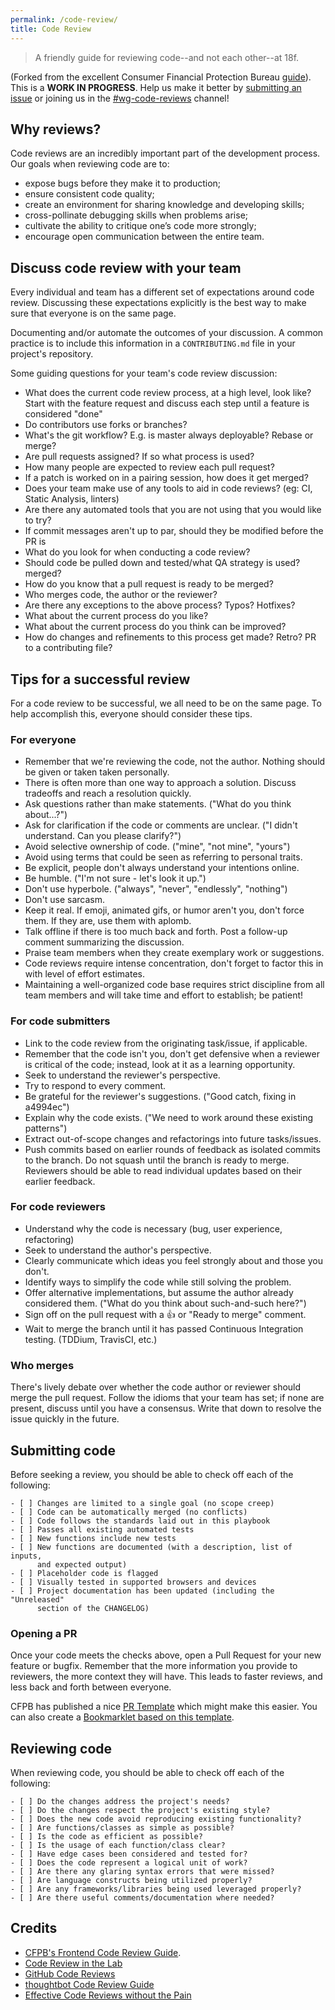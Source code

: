 ```yaml
---
permalink: /code-review/
title: Code Review
---
```


> A friendly guide for reviewing code--and not each other--at 18f.

(Forked from the excellent Consumer Financial Protection Bureau
[guide](https://github.com/cfpb/front-end/blob/master/code-reviews.md)). This
is a **WORK IN PROGRESS**. Help us make it better by
[submitting an issue](https://github.com/18F/development-guide) or joining us
in the [#wg-code-reviews](https://18f.slack.com/messages/wg-code-reviews/)
channel!

## Why reviews?

Code reviews are an incredibly important part of the development process. Our
goals when reviewing code are to:

- expose bugs before they make it to production;
- ensure consistent code quality;
- create an environment for sharing knowledge and developing skills;
- cross-pollinate debugging skills when problems arise;
- cultivate the ability to critique one’s code more strongly;
- encourage open communication between the entire team.

## Discuss code review with your team

Every individual and team has a different set of expectations around code
review. Discussing these expectations explicitly is the best way to make sure
that everyone is on the same page.

Documenting and/or automate the outcomes of your discussion. A common practice
is to include this information in a `CONTRIBUTING.md` file in your project's
repository.

Some guiding questions for your team's code review discussion:

- What does the current code review process, at a high level, look like? Start
  with the feature request and discuss each step until a feature is considered
  "done"
- Do contributors use forks or branches?
- What's the git workflow? E.g. is master always deployable? Rebase or merge?
- Are pull requests assigned? If so what process is used?
- How many people are expected to review each pull request?
- If a patch is worked on in a pairing session, how does it get merged?
- Does your team make use of any tools to aid in code reviews? (eg: CI, Static
  Analysis, linters)
- Are there any automated tools that you are not using that you would like to try?
- If commit messages aren't up to par, should they be modified before the PR is
- What do you look for when conducting a code review?
- Should code be pulled down and tested/what QA strategy is used?
merged?
- How do you know that a pull request is ready to be merged?
- Who merges code, the author or the reviewer?
- Are there any exceptions to the above process? Typos? Hotfixes?
- What about the current process do you like?
- What about the current process do you think can be improved?
- How do changes and refinements to this process get made? Retro? PR to a
contributing file?

## Tips for a successful review

For a code review to be successful, we all need to be on the same page. To help
accomplish this, everyone should consider these tips.

### For everyone

- Remember that we're reviewing the code, not the author. Nothing should be
  given or taken taken personally.
- There is often more than one way to approach a solution. Discuss tradeoffs
  and reach a resolution quickly.
- Ask questions rather than make statements. ("What do you think about...?")
- Ask for clarification if the code or comments are unclear. ("I didn't
  understand. Can you please clarify?")
- Avoid selective ownership of code. ("mine", "not mine", "yours")
- Avoid using terms that could be seen as referring to personal traits.
- Be explicit, people don't always understand your intentions online.
- Be humble. ("I'm not sure - let's look it up.")
- Don't use hyperbole. ("always", "never", "endlessly", "nothing")
- Don't use sarcasm.
- Keep it real. If emoji, animated gifs, or humor aren't you, don't force them.
  If they are, use them with aplomb.
- Talk offline if there is too much back and forth. Post a follow-up comment
  summarizing the discussion.
- Praise team members when they create exemplary work or suggestions.
- Code reviews require intense concentration, don't forget to factor this in
  with level of effort estimates.
- Maintaining a well-organized code base requires strict discipline from all
  team members and will take time and effort to establish; be patient!

### For code submitters

- Link to the code review from the originating task/issue, if applicable.
- Remember that the code isn't you, don't get defensive when a reviewer is
  critical of the code; instead, look at it as a learning opportunity.
- Seek to understand the reviewer's perspective.
- Try to respond to every comment.
- Be grateful for the reviewer's suggestions. ("Good catch, fixing in a4994ec")
- Explain why the code exists. ("We need to work around these existing
  patterns")
- Extract out-of-scope changes and refactorings into future tasks/issues.
- Push commits based on earlier rounds of feedback as isolated commits to the
  branch. Do not squash until the branch is ready to merge. Reviewers should be
  able to read individual updates based on their earlier feedback.

### For code reviewers

- Understand why the code is necessary (bug, user experience, refactoring)
- Seek to understand the author's perspective.
- Clearly communicate which ideas you feel strongly about and those you don't.
- Identify ways to simplify the code while still solving the problem.
- Offer alternative implementations, but assume the author already considered
  them. ("What do you think about such-and-such here?")
- Sign off on the pull request with a :thumbsup: or "Ready to merge" comment.
- Wait to merge the branch until it has passed Continuous Integration testing.
  (TDDium, TravisCI, etc.)

### Who merges

There's lively debate over whether the code author or reviewer should merge
the pull request. Follow the idioms that your team has set; if none are
present, discuss until you have a consensus. Write that down to resolve the
issue quickly in the future.

## Submitting code

Before seeking a review, you should be able to check off each of the following:

    - [ ] Changes are limited to a single goal (no scope creep)
    - [ ] Code can be automatically merged (no conflicts)
    - [ ] Code follows the standards laid out in this playbook
    - [ ] Passes all existing automated tests
    - [ ] New functions include new tests
    - [ ] New functions are documented (with a description, list of inputs,
          and expected output)
    - [ ] Placeholder code is flagged
    - [ ] Visually tested in supported browsers and devices
    - [ ] Project documentation has been updated (including the "Unreleased"
          section of the CHANGELOG)

### Opening a PR

Once your code meets the checks above, open a Pull Request for your new
feature or bugfix. Remember that the more information you provide to reviewers,
the more context they will have. This leads to faster reviews, and less back
and forth between everyone.

CFPB has published a nice [PR Template](https://raw.githubusercontent.com/cfpb/front-end/master/pr-template.md)
which might make this easier. You can also create a [Bookmarklet based on this
template](https://gist.github.com/cfarm/b9b638943a2eea52a3a8).

## Reviewing code

When reviewing code, you should be able to check off each of the following:

    - [ ] Do the changes address the project's needs?
    - [ ] Do the changes respect the project's existing style?
    - [ ] Does the new code avoid reproducing existing functionality?
    - [ ] Are functions/classes as simple as possible?
    - [ ] Is the code as efficient as possible?
    - [ ] Is the usage of each function/class clear?
    - [ ] Have edge cases been considered and tested for?
    - [ ] Does the code represent a logical unit of work?
    - [ ] Are there any glaring syntax errors that were missed?
    - [ ] Are language constructs being utilized properly?
    - [ ] Are any frameworks/libraries being used leveraged properly?
    - [ ] Are there useful comments/documentation where needed?

## Credits

- [CFPB's Frontend Code Review Guide](https://github.com/cfpb/front-end/blob/master/code-reviews.md).
- [Code Review in the Lab](http://mozillascience.github.io/codeReview/intro.html)
- [GitHub Code Reviews](https://blog.codeship.com/github-code-review/)
- [thoughtbot Code Review Guide](https://github.com/thoughtbot/guides/blob/master/code-review/README.md)
- [Effective Code Reviews without the Pain](http://www.developer.com/tech/article.php/3579756/Effective-Code-Reviews-Without-the-Pain.htm)
